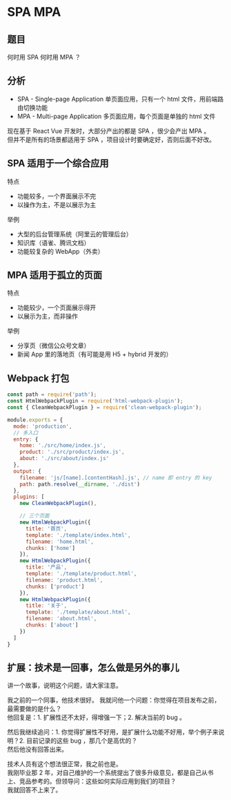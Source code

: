 # SPA MPA

## 题目

何时用 SPA 何时用 MPA ？

## 分析

- SPA - Single-page Application 单页面应用，只有一个 html 文件，用前端路由切换功能
- MPA - Multi-page Application 多页面应用，每个页面是单独的 html 文件

现在基于 React Vue 开发时，大部分产出的都是 SPA ，很少会产出 MPA 。<br>
但并不是所有的场景都适用于 SPA ，项目设计时要确定好，否则后面不好改。

## SPA 适用于一个综合应用

特点
- 功能较多，一个界面展示不完
- 以操作为主，不是以展示为主

举例
- 大型的后台管理系统（阿里云的管理后台）
- 知识库（语雀、腾讯文档）
- 功能较复杂的 WebApp（外卖）

## MPA 适用于孤立的页面

特点
- 功能较少，一个页面展示得开
- 以展示为主，而非操作

举例
- 分享页（微信公众号文章）
- 新闻 App 里的落地页（有可能是用 H5 + hybrid 开发的）

## Webpack 打包

```js
const path = require('path');
const HtmlWebpackPlugin = require('html-webpack-plugin');
const { CleanWebpackPlugin } = require('clean-webpack-plugin');

module.exports = {
  mode: 'production',
  // 多入口
  entry: {
    home: './src/home/index.js',
    product: './src/product/index.js',
    about: './src/about/index.js'
  },
  output: {
    filename: 'js/[name].[contentHash].js', // name 即 entry 的 key
    path: path.resolve(__dirname, './dist')
  },
  plugins: [
    new CleanWebpackPlugin(),

    // 三个页面
    new HtmlWebpackPlugin({
      title: '首页',
      template: './template/index.html',
      filename: 'home.html',
      chunks: ['home']
    }),
    new HtmlWebpackPlugin({
      title: '产品',
      template: './template/product.html',
      filename: 'product.html',
      chunks: ['product']
    }),
    new HtmlWebpackPlugin({
      title: '关于',
      template: './template/about.html',
      filename: 'about.html',
      chunks: ['about']
    })
  ]
}
```

## 扩展：技术是一回事，怎么做是另外的事儿

讲一个故事，说明这个问题，请大家注意。

我之前的一个同事，他技术很好。
我就问他一个问题：你觉得在项目发布之前，最需要做的是什么？<br>
他回复是：1. 扩展性还不太好，得增强一下；2. 解决当前的 bug 。

然后我继续追问：1. 你觉得扩展性不好用，是扩展什么功能不好用，举个例子来说明？2. 目前记录的这些 bug ，那几个是高优的？<br>
然后他没有回答出来。

技术人员有这个想法很正常，我之前也是。<br>
我刚毕业那 2 年，对自己维护的一个系统提出了很多升级意见，都是自己从书上、竞品参考的。但领导问：这些如何实际应用到我们的项目？<br>
我就回答不上来了。
